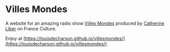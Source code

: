 # Villes Mondes

A website for an amazing radio show [Villes Mondes](https://www.franceculture.fr/emissions/villes-mondes) produced by [Catherine Liber](https://www.franceculture.fr/personne-catherine-liber.html) on France Culture.

Enjoy at [https://louisdecharson.github.io/villesmondes/](https://louisdecharson.github.io/villesmondes/) 



